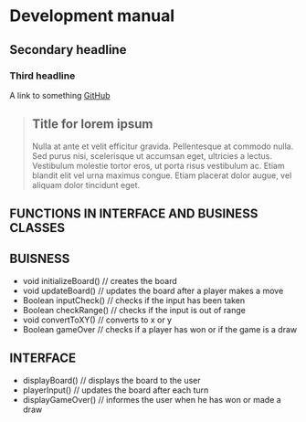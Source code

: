 Development manual
==================
	

Secondary headline
------------------

### Third headline

A link to something [GitHub](https://github.com/)

> ## Title for lorem ipsum
>
> Nulla at ante et velit efficitur gravida. Pellentesque at commodo nulla. Sed purus nisi, scelerisque ut accumsan eget, ultricies a lectus. Vestibulum molestie tortor eros, ut porta risus vestibulum ac. Etiam blandit elit vel urna maximus congue. Etiam placerat dolor augue, vel aliquam dolor tincidunt eget.
>
>

FUNCTIONS IN INTERFACE AND BUSINESS CLASSES
-------------------------------------------

## BUISNESS

* void initializeBoard() // creates the board
* void updateBoard()     // updates the board after a player makes a move
* Boolean inputCheck()	 // checks if the input has been taken
* Boolean checkRange()	 // checks if the input is out of range
* void convertToXY()	 // converts to x or y
* Boolean gameOver 	   	 // checks if a player has won or if the game is a draw

## INTERFACE

* displayBoard() 		// displays the board to the user
* playerInput() 		// updates the board after each turn
* displayGameOver()		// informes the user when he has won or made a draw